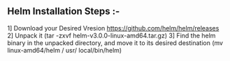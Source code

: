 ## Helm Installation Steps :- ##


1] Download your  Desired Vresion https://github.com/helm/helm/releases <br>
2] Unpack it (tar -zxvf helm-v3.0.0-linux-amd64.tar.gz)
3] Find the helm binary in the unpacked directory, and move it to its desired destination (mv linux-amd64/helm /   usr/ local/bin/helm)